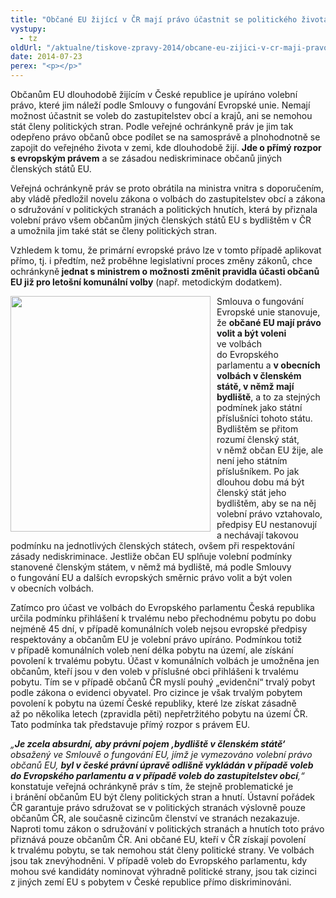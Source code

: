 ```yaml
---
title: "Občané EU žijící v ČR mají právo účastnit se politického života"
vystupy:
  - tz
oldUrl: "/aktualne/tiskove-zpravy-2014/obcane-eu-zijici-v-cr-maji-pravo-ucastnit-se-politickeho-zivota"
date: 2014-07-23
perex: "<p></p>"
---
```


<!-- imported from the old website -->

<p>Občanům EU dlouhodobě žijícím v České republice je upíráno volební právo, které jim náleží podle Smlouvy o fungování Evropské unie. Nemají možnost účastnit se voleb do zastupitelstev obcí a krajů, ani se nemohou stát členy politických stran. Podle veřejné ochránkyně práv je jim tak odepřeno právo občanů obce podílet se na samosprávě a plnohodnotně se zapojit do veřejného života v zemi, kde dlouhodobě žijí. <strong>Jde o přímý rozpor s evropským právem</strong> a se zásadou nediskriminace občanů jiných členských států EU.</p><p>Veřejná ochránkyně práv se proto obrátila na ministra vnitra s doporučením, aby vládě předložil novelu zákona o volbách do zastupitelstev obcí a zákona o sdružování v politických stranách a politických hnutích, která by přiznala volební právo všem občanům jiných členských států EU s bydlištěm v ČR a umožnila jim také stát se členy politických stran. </p><p>Vzhledem k tomu, že primární evropské právo lze v tomto případě aplikovat přímo, tj. i předtím, než proběhne legislativní proces změny zákonů, chce ochránkyně<strong> jednat s ministrem o možnosti změnit pravidla účasti občanů EU již pro letošní komunální volby</strong> (např. metodickým dodatkem). </p><p><img src="/uploads-import/uploads/RTEmagicC_volby2.jpg.jpg" style="FLOAT: left; PADDING-RIGHT: 10px" height="377" width="320" alt="" />Smlouva o fungování Evropské unie stanovuje, že <strong>občané EU mají právo volit a být voleni</strong> ve volbách do Evropského parlamentu a <strong>v obecních volbách v členském státě, v němž mají bydliště</strong>, a to za stejných podmínek jako státní příslušníci tohoto státu. Bydlištěm se přitom rozumí členský stát, v němž občan EU žije, ale není jeho státním příslušníkem. Po jak dlouhou dobu má být členský stát jeho bydlištěm, aby se na něj volební právo vztahovalo, předpisy EU nestanovují a nechávají takovou podmínku na jednotlivých členských státech, ovšem při respektování zásady nediskriminace. Jestliže občan EU splňuje volební podmínky stanovené členským státem, v němž má bydliště, má podle Smlouvy o fungování EU a dalších evropských směrnic právo volit a být volen v obecních volbách.</p><p>Zatímco pro účast ve volbách do Evropského parlamentu Česká republika určila podmínku přihlášení k trvalému nebo přechodnému pobytu po dobu nejméně 45 dní, v případě komunálních voleb nejsou evropské předpisy respektovány a občanům EU je volební právo upíráno. Podmínkou totiž v případě komunálních voleb není délka pobytu na území, ale získání povolení k trvalému pobytu. Účast v komunálních volbách je umožněna jen občanům, kteří jsou v den voleb v příslušné obci přihlášeni k trvalému pobytu. Tím se v případě občanů ČR myslí pouhý „evidenční“ trvalý pobyt podle zákona o evidenci obyvatel. Pro cizince je však trvalým pobytem povolení k pobytu na území České republiky, které lze získat zásadně až po několika letech (zpravidla pěti) nepřetržitého pobytu na území ČR. Tato podmínka tak představuje přímý rozpor s právem EU.</p><p><em>„<strong>Je zcela absurdní, aby právní pojem ‚bydliště v členském státě‘</strong> obsažený ve Smlouvě o fungování EU, jímž je vymezováno volební právo občanů EU, <strong>byl v české právní úpravě odlišně vykládán v případě voleb do Evropského parlamentu a v případě voleb do zastupitelstev obcí</strong>,“</em> konstatuje veřejná ochránkyně práv s tím, že stejně problematické je i bránění občanům EU být členy politických stran a hnutí. Ústavní pořádek ČR garantuje právo sdružovat se v politických stranách výslovně pouze občanům ČR, ale současně cizincům členství ve stranách nezakazuje. Naproti tomu zákon o sdružování v politických stranách a hnutích toto právo přiznává pouze občanům ČR. Ani občané EU, kteří v ČR získají povolení k trvalému pobytu, se tak nemohou stát členy politické strany. Ve volbách jsou tak znevýhodněni. V případě voleb do Evropského parlamentu, kdy mohou své kandidáty nominovat výhradně politické strany, jsou tak cizinci z jiných zemí EU s pobytem v České republice přímo diskriminováni.</p>
